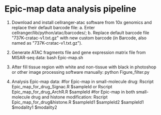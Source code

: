 # Epic-map data analysis pipeline
1. Download and install cellranger-atac software from 10x genomics and replace their default barcode file:
a. Enter cellranger/lib/python/atac/barcodes/;
b. Replace default barcode file "737K-cratac-v1.txt.gz" with new custom barcode (in Barcode, also named as "737K-cratac-v1.txt.gz").

2. Generate ATAC fragments file and gene expression matrix file from MISAR-seq data:
bash Epic-map.sh

3. After fill tissue region with white and non-tissue with black in photoshop or other image processing software manually:
python Figure_filter.py

4. Analysis Epic-map data:
#for Epic-map in small-molecule drug:
Rscript Epic_map_for_drug_Signac.R $sampleId or Rscript Epic_map_for_drug_ArchR.R $sampleId
#for Epic-map in both small-molecule drug and histone modification:
Rscript Epic_map_for_drug&histone.R $sampleId1 $sampleId2 $sampleId1 $modality1 $modality2
